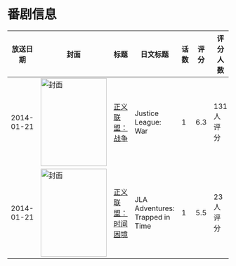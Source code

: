 # 番剧信息

|放送日期|封面|标题|日文标题|话数|评分|评分人数|
|---|---|---|---|---|---|---|
|2014-01-21|<img src="//lain.bgm.tv/pic/cover/c/f7/ab/95506_46r6N.jpg" alt="封面" style="width:150px;height:200px;object-fit:cover;">|[正义联盟：战争](https://bangumi.tv/subject/95506)|Justice League: War|1|6.3|131人评分|
|2014-01-21|<img src="//lain.bgm.tv/pic/cover/c/9a/de/137672_qDOOg.jpg" alt="封面" style="width:150px;height:200px;object-fit:cover;">|[正义联盟：时间困境](https://bangumi.tv/subject/137672)|JLA Adventures: Trapped in Time|1|5.5|23人评分|
